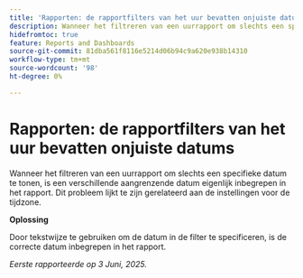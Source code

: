 ```yaml
---
title: 'Rapporten: de rapportfilters van het uur bevatten onjuiste datums'
description: Wanneer het filtreren van een uurrapport om slechts een specifieke datum te tonen, is een verschillende aangrenzende datum eigenlijk inbegrepen in het rapport. Dit probleem lijkt te zijn gerelateerd aan de instellingen voor de tijdzone.
hidefromtoc: true
feature: Reports and Dashboards
source-git-commit: 81dba561f8116e5214d06b94c9a620e938b14310
workflow-type: tm+mt
source-wordcount: '98'
ht-degree: 0%

---
```


# Rapporten: de rapportfilters van het uur bevatten onjuiste datums

Wanneer het filtreren van een uurrapport om slechts een specifieke datum te tonen, is een verschillende aangrenzende datum eigenlijk inbegrepen in het rapport. Dit probleem lijkt te zijn gerelateerd aan de instellingen voor de tijdzone.

**Oplossing**

Door tekstwijze te gebruiken om de datum in de filter te specificeren, is de correcte datum inbegrepen in het rapport.

_Eerste rapporteerde op 3 Juni, 2025._